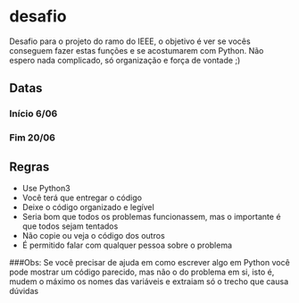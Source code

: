 # desafio

Desafio para o projeto do ramo do IEEE, o objetivo é ver se vocês conseguem fazer estas funções e se acostumarem com Python. Não espero nada complicado, só organização e força de vontade ;)

## Datas

### Início 6/06
### Fim 20/06

## Regras
* Use Python3
* Você terá que entregar o código
* Deixe o código organizado e legível
* Seria bom que todos os problemas funcionassem, mas o importante é que todos sejam tentados 
* Não copie ou veja o código dos outros
* É permitido falar com qualquer pessoa sobre o problema

###Obs: Se você precisar de ajuda em como escrever algo em Python você pode mostrar um código parecido, mas não o do problema em si, isto é, mudem o máximo os nomes das variáveis e extraiam só o trecho que causa dúvidas
